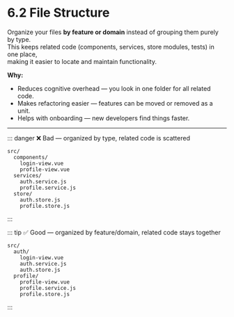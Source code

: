 # 6.2 File Structure
Organize your files **by feature or domain** instead of grouping them purely by type.  
This keeps related code (components, services, store modules, tests) in one place,  
making it easier to locate and maintain functionality.

**Why:**  
- Reduces cognitive overhead — you look in one folder for all related code.  
- Makes refactoring easier — features can be moved or removed as a unit.  
- Helps with onboarding — new developers find things faster.

---

::: danger ❌ Bad — organized by type, related code is scattered

```
src/
  components/
    login-view.vue
    profile-view.vue
  services/
    auth.service.js
    profile.service.js
  store/
    auth.store.js
    profile.store.js
```
:::

::: tip ✅ Good — organized by feature/domain, related code stays together

```
src/
  auth/
    login-view.vue
    auth.service.js
    auth.store.js
  profile/
    profile-view.vue
    profile.service.js
    profile.store.js
```
:::

